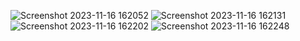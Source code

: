 ![Screenshot 2023-11-16 162052](https://github.com/Rubykumari12/Black-Jack/assets/93765614/342de7ec-9beb-4106-a97a-a7bf962422ff)
![Screenshot 2023-11-16 162131](https://github.com/Rubykumari12/Black-Jack/assets/93765614/d3aabbbe-b430-4d3e-a10c-b7f3e3825ee7)
![Screenshot 2023-11-16 162202](https://github.com/Rubykumari12/Black-Jack/assets/93765614/9f7d3889-df4e-488b-9389-59042c0cd4e1)
![Screenshot 2023-11-16 162248](https://github.com/Rubykumari12/Black-Jack/assets/93765614/76dcf704-865c-42b3-9c30-d2529ff8641c)
